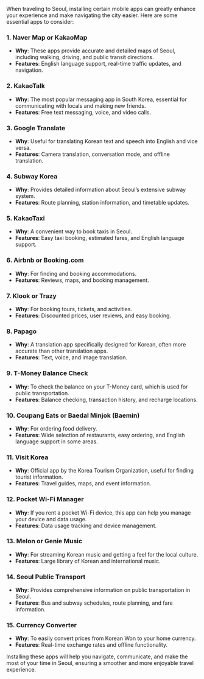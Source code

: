 When traveling to Seoul, installing certain mobile apps can greatly enhance your experience and make navigating the city easier. Here are some essential apps to consider:

### 1. **Naver Map or KakaoMap**
- **Why**: These apps provide accurate and detailed maps of Seoul, including walking, driving, and public transit directions.
- **Features**: English language support, real-time traffic updates, and navigation.

### 2. **KakaoTalk**
- **Why**: The most popular messaging app in South Korea, essential for communicating with locals and making new friends.
- **Features**: Free text messaging, voice, and video calls.

### 3. **Google Translate**
- **Why**: Useful for translating Korean text and speech into English and vice versa.
- **Features**: Camera translation, conversation mode, and offline translation.

### 4. **Subway Korea**
- **Why**: Provides detailed information about Seoul’s extensive subway system.
- **Features**: Route planning, station information, and timetable updates.

### 5. **KakaoTaxi**
- **Why**: A convenient way to book taxis in Seoul.
- **Features**: Easy taxi booking, estimated fares, and English language support.

### 6. **Airbnb or Booking.com**
- **Why**: For finding and booking accommodations.
- **Features**: Reviews, maps, and booking management.

### 7. **Klook or Trazy**
- **Why**: For booking tours, tickets, and activities.
- **Features**: Discounted prices, user reviews, and easy booking.

### 8. **Papago**
- **Why**: A translation app specifically designed for Korean, often more accurate than other translation apps.
- **Features**: Text, voice, and image translation.

### 9. **T-Money Balance Check**
- **Why**: To check the balance on your T-Money card, which is used for public transportation.
- **Features**: Balance checking, transaction history, and recharge locations.

### 10. **Coupang Eats or Baedal Minjok (Baemin)**
- **Why**: For ordering food delivery.
- **Features**: Wide selection of restaurants, easy ordering, and English language support in some areas.

### 11. **Visit Korea**
- **Why**: Official app by the Korea Tourism Organization, useful for finding tourist information.
- **Features**: Travel guides, maps, and event information.

### 12. **Pocket Wi-Fi Manager**
- **Why**: If you rent a pocket Wi-Fi device, this app can help you manage your device and data usage.
- **Features**: Data usage tracking and device management.

### 13. **Melon or Genie Music**
- **Why**: For streaming Korean music and getting a feel for the local culture.
- **Features**: Large library of Korean and international music.

### 14. **Seoul Public Transport**
- **Why**: Provides comprehensive information on public transportation in Seoul.
- **Features**: Bus and subway schedules, route planning, and fare information.

### 15. **Currency Converter**
- **Why**: To easily convert prices from Korean Won to your home currency.
- **Features**: Real-time exchange rates and offline functionality.

Installing these apps will help you navigate, communicate, and make the most of your time in Seoul, ensuring a smoother and more enjoyable travel experience.
